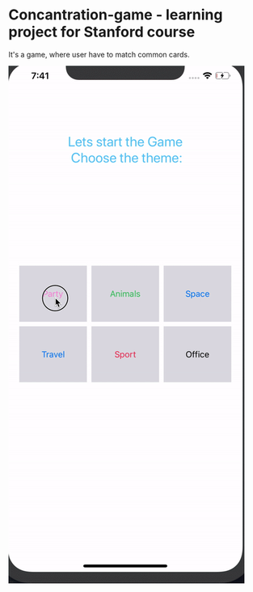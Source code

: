# Concantration-game - learning project for Stanford course 



It's a game, where user have to match  common cards. 



![](concantration1.0_demo.gif)
